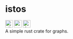 # istos
[<img alt="github" height="24" src="https://img.shields.io/badge/Github-Augigogigi/istos-0a9396?style=for-the-badge&logo=github">](https://github.com/Augigogigi/istos)
[<img alt="crates.io" height="24" src="https://img.shields.io/crates/v/istos.svg?style=for-the-badge&color=ee9b00&logo=rust">](https://crates.io/crates/istos)
[<img alt="docs.rs" height="24" src="https://img.shields.io/badge/docs.rs-istos-bb3e03?style=for-the-badge&logo=docs.rs">](https://docs.rs/istos/latest/)
<br/>
A simple rust crate for graphs.
